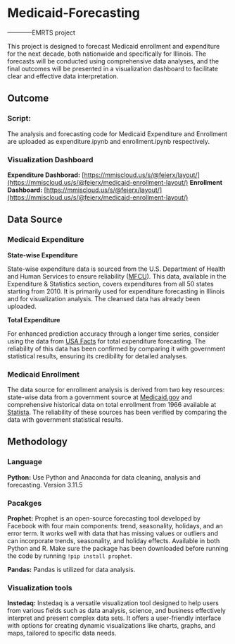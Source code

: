 # Medicaid-Forecasting
————EMRTS project

This project is designed to forecast Medicaid enrollment and expenditure for the next decade, both nationwide and specifically for Illinois. The forecasts will be conducted using comprehensive data analyses, and the final outcomes will be presented in a visualization dashboard to facilitate clear and effective data interpretation.

## Outcome
### Script:
The analysis and forecasting code for Medicaid Expenditure and Enrollment are uploaded as expenditure.ipynb and enrollment.ipynb respectively.

### Visualization Dashboard
**Expenditure Dashborad:** [https://mmiscloud.us/s/@feierx/layout/](https://mmiscloud.us/s/@feierx/medicaid-enrollment-layout/)
**Enrollment Dashboard:** [https://mmiscloud.us/s/@feierx/layout/](https://mmiscloud.us/s/@feierx/medicaid-enrollment-layout/)

## Data Source
### Medicaid Expenditure
**State-wise Expenditure**

State-wise expenditure data is sourced from the U.S. Department of Health and Human Services to ensure reliability ([MFCU](https://oig.hhs.gov/fraud/medicaid-fraud-control-units-mfcu/)). This data, available in the Expenditure & Statistics section, covers expenditures from all 50 states starting from 2010. It is primarily used for expenditure forecasting in Illinois and for visualization analysis. The cleansed data has already been uploaded.

**Total Expenditure** 

For enhanced prediction accuracy through a longer time series, consider using the data from [USA Facts](https://usafacts.org/data/topics/people-society/poverty/poverty-programs/medicaid-spending/) for total expenditure forecasting. The reliability of this data has been confirmed by comparing it with government statistical results, ensuring its credibility for detailed analyses.

### Medicaid Enrollment
The data source for enrollment analysis is derived from two key resources: state-wise data from a government source at [Medicaid.gov](https://data.medicaid.gov/dataset/6165f45b-ca93-5bb5-9d06-db29c692a360/data) and comprehensive historical data on total enrollment from 1966 available at [Statista](https://www.statista.com/statistics/245347/total-medicaid-enrollment-since-1966/). The reliability of these sources has been verified by comparing the data with government statistical results.

## Methodology
### Language
**Python:** Use Python and Anaconda for data cleaning, analysis and forecasting. Version 3.11.5

### Pacakges
**Prophet:** Prophet is an open-source forecasting tool developed by Facebook with four main components: trend, seasonality, holidays, and an error term. It works well with data that has missing values or outliers and can incorporate trends, seasonality, and holiday effects. Available in both Python and R. Make sure the package has been downloaded before running the code by running `!pip install prophet`.

**Pandas:** Pandas is utilized for data analysis.

### Visualization tools
**Instedaq:** Instedaq is a versatile visualization tool designed to help users from various fields such as data analysis, science, and business effectively interpret and present complex data sets. It offers a user-friendly interface with options for creating dynamic visualizations like charts, graphs, and maps, tailored to specific data needs.
